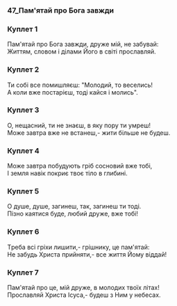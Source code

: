 ### 47_Пам'ятай про Бога завжди
### Куплет 1
Пам'ятай про Бога завжди, друже мій, не забувай: <br/>Життям, словом і ділами Його в світі прославляй.
### Куплет 2
Ти собі все помишляєш: "Молодий, то веселись! <br/>А коли вже постарієш, тоді кайся і молись".
### Куплет 3
О, нещасний, ти не знаєш, в яку пору ти умреш! <br/>Може завтра вже не встанеш,- жити більше не будеш.
### Куплет 4
Може завтра побудують гріб сосновий вже тобі, <br/>І земля навік покриє твоє тіло в глибині.
### Куплет 5
О душе, душе, загинеш, так, загинеш ти тоді.<br/>Пізно каятися буде, любий друже, вже тобі!
### Куплет 6
Tреба всі гріхи лишити,- грішнику, це пам'ятай: <br/>Не забудь Христа прийняти,- все життя Йому віддай!
### Куплет 7
Пам'ятай про це, мій друже, в молодих твоїх літах! <br/>Прославляй Христа Ісуса,- будеш з Ним у небесах.
